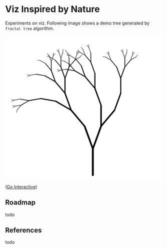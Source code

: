 # Viz Inspired by Nature

Experiments on viz. Following image shows a demo tree generated by `fractal tree` algorithm. 

![](./docs/ss-2020-02-19.png)

([Go Interactive](https://nbviewer.jupyter.org/github/wenoptics/viz-by-nature/blob/1dc5e94ada2a0aaf06f77c4a36e665353b0155ad/experiment-fractal-tree.ipynb))

## Roadmap

todo

## References

todo

